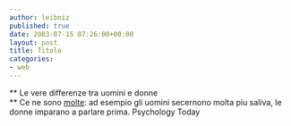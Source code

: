 ```yaml
---
author: leibniz
published: true
date: 2003-07-15 07:26:00+00:00
layout: post
title: Titolo
categories:
- web
---
```


 ** Le vere differenze tra uomini e donne   
** Ce ne sono  [ molte](http://www.psychologytoday.com/htdocs/prod/PTOArticle/PTO-20030624-000003.asp): ad esempio gli uomini secernono molta piu saliva, le donne imparano a parlare prima. 
Psychology Today
